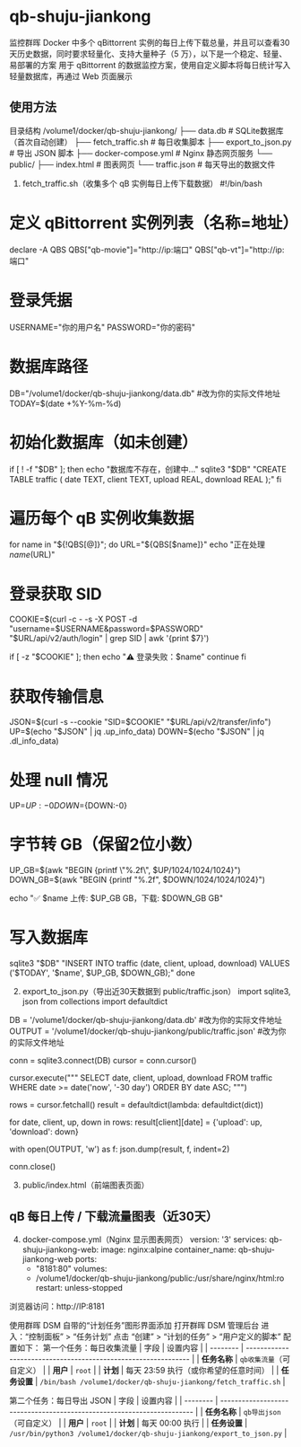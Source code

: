 # qb-shuju-jiankong

监控群晖 Docker 中多个 qBittorrent 实例的每日上传下载总量，并且可以查看30 天历史数据，同时要求轻量化、支持大量种子（5 万），以下是一个稳定、轻量、易部署的方案
用于 qBittorrent 的数据监控方案，使用自定义脚本将每日统计写入轻量数据库，再通过 Web 页面展示
## 使用方法

目录结构
/volume1/docker/qb-shuju-jiankong/
├── data.db                      # SQLite数据库（首次自动创建）
├── fetch_traffic.sh             # 每日收集脚本
├── export_to_json.py            # 导出 JSON 脚本
├── docker-compose.yml           # Nginx 静态网页服务
└── public/
    ├── index.html               # 图表网页
    └── traffic.json             # 每天导出的数据文件


1. fetch_traffic.sh（收集多个 qB 实例每日上传下载数据）
#!/bin/bash

# 定义 qBittorrent 实例列表（名称=地址）
declare -A QBS
QBS["qb-movie"]="http://ip:端口"
QBS["qb-vt"]="http://ip:端口"

# 登录凭据
USERNAME="你的用户名"
PASSWORD="你的密码"

# 数据库路径
DB="/volume1/docker/qb-shuju-jiankong/data.db" #改为你的实际文件地址
TODAY=$(date +%Y-%m-%d)

# 初始化数据库（如未创建）
if [ ! -f "$DB" ]; then
  echo "数据库不存在，创建中..."
  sqlite3 "$DB" "CREATE TABLE traffic (
    date TEXT,
    client TEXT,
    upload REAL,
    download REAL
  );"
fi

# 遍历每个 qB 实例收集数据
for name in "${!QBS[@]}"; do
  URL="${QBS[$name]}"
  echo "正在处理 $name ($URL)"

  # 登录获取 SID
  COOKIE=$(curl -c - -s -X POST -d "username=$USERNAME&password=$PASSWORD" "$URL/api/v2/auth/login" | grep SID | awk '{print $7}')
  
  if [ -z "$COOKIE" ]; then
    echo "⚠️ 登录失败：$name"
    continue
  fi

  # 获取传输信息
  JSON=$(curl -s --cookie "SID=$COOKIE" "$URL/api/v2/transfer/info")
  UP=$(echo "$JSON" | jq .up_info_data)
  DOWN=$(echo "$JSON" | jq .dl_info_data)

  # 处理 null 情况
  UP=${UP:-0}
  DOWN=${DOWN:-0}

  # 字节转 GB（保留2位小数）
  UP_GB=$(awk "BEGIN {printf \"%.2f\", $UP/1024/1024/1024}")
  DOWN_GB=$(awk "BEGIN {printf \"%.2f\", $DOWN/1024/1024/1024}")

  echo "✅ $name 上传: $UP_GB GB，下载: $DOWN_GB GB"

  # 写入数据库
  sqlite3 "$DB" "INSERT INTO traffic (date, client, upload, download) VALUES ('$TODAY', '$name', $UP_GB, $DOWN_GB);"
done
   
2. export_to_json.py（导出近30天数据到 public/traffic.json）
import sqlite3, json
from collections import defaultdict

DB = '/volume1/docker/qb-shuju-jiankong/data.db' #改为你的实际文件地址
OUTPUT = '/volume1/docker/qb-shuju-jiankong/public/traffic.json' #改为你的实际文件地址

conn = sqlite3.connect(DB)
cursor = conn.cursor()

cursor.execute("""
SELECT date, client, upload, download FROM traffic
WHERE date >= date('now', '-30 day')
ORDER BY date ASC;
""")

rows = cursor.fetchall()
result = defaultdict(lambda: defaultdict(dict))

for date, client, up, down in rows:
    result[client][date] = {'upload': up, 'download': down}

with open(OUTPUT, 'w') as f:
    json.dump(result, f, indent=2)

conn.close()


3. public/index.html（前端图表页面）
<!DOCTYPE html>
<html>
<head>
  <meta charset="UTF-8">
  <title>qB 数据监控 - 上传下载流量</title>
  <script src="https://cdn.jsdelivr.net/npm/chart.js"></script>
</head>
<body>
  <h2>qB 每日上传 / 下载流量图表（近30天）</h2>
  <canvas id="chart" width="1000" height="500"></canvas>

  <script>
    fetch("traffic.json")
      .then(res => res.json())
      .then(data => {
        const labels = Array.from(new Set(Object.values(data).flatMap(x => Object.keys(x)))).sort()
        const datasets = []

        Object.entries(data).forEach(([client, dates], i) => {
          const up = labels.map(date => dates[date]?.upload || 0)
          const down = labels.map(date => dates[date]?.download || 0)

          datasets.push({
            label: `${client} 上传`,
            data: up,
            borderColor: `hsl(${i * 50}, 70%, 50%)`,
            fill: false
          })
          datasets.push({
            label: `${client} 下载`,
            data: down,
            borderColor: `hsl(${i * 50 + 25}, 70%, 50%)`,
            borderDash: [5, 5],
            fill: false
          })
        })

        new Chart(document.getElementById("chart"), {
          type: 'line',
          data: { labels, datasets },
          options: {
            responsive: true,
            scales: {
              y: { beginAtZero: true, title: { display: true, text: "GB" } },
              x: { title: { display: true, text: "日期" } }
            }
          }
        })
      })
  </script>
</body>
</html>

   
4. docker-compose.yml（Nginx 显示图表网页）
version: '3'
services:
  qb-shuju-jiankong-web:
    image: nginx:alpine
    container_name: qb-shuju-jiankong-web
    ports:
      - "8181:80"
    volumes:
      - /volume1/docker/qb-shuju-jiankong/public:/usr/share/nginx/html:ro
    restart: unless-stopped

浏览器访问：http://IP:8181

使用群晖 DSM 自带的“计划任务”图形界面添加
打开群晖 DSM 管理后台
进入：“控制面板” > “任务计划”
点击 “创建” > “计划的任务” > “用户定义的脚本”
配置如下：
第一个任务：每日收集流量
| 字段       | 设置内容                                                           |
| -------- | -------------------------------------------------------------- |
| **任务名称** | `qb收集流量`（可自定义）                                                 |
| **用户**   | `root`                                                         |
| **计划**   | 每天 23:59 执行（或你希望的任意时间）                                         |
| **任务设置** | `/bin/bash /volume1/docker/qb-shuju-jiankong/fetch_traffic.sh` |

第二个任务：每日导出 JSON
| 字段       | 设置内容                                                                   |
| -------- | ---------------------------------------------------------------------- |
| **任务名称** | `qb导出json`（可自定义）                                                       |
| **用户**   | `root`                                                                 |
| **计划**   | 每天 00:00 执行                                                            |
| **任务设置** | `/usr/bin/python3 /volume1/docker/qb-shuju-jiankong/export_to_json.py` |



